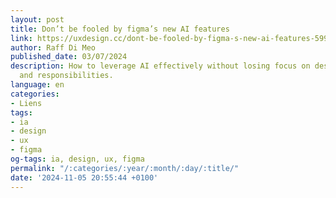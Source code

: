 ```yaml
---
layout: post
title: Don’t be fooled by figma’s new AI features
link: https://uxdesign.cc/dont-be-fooled-by-figma-s-new-ai-features-5991b8c6b819
author: Raff Di Meo
published_date: 03/07/2024
description: How to leverage AI effectively without losing focus on designers’ roles
  and responsibilities.
language: en
categories:
- Liens
tags:
- ia
- design
- ux
- figma
og-tags: ia, design, ux, figma
permalink: "/:categories/:year/:month/:day/:title/"
date: '2024-11-05 20:55:44 +0100'
---
```

